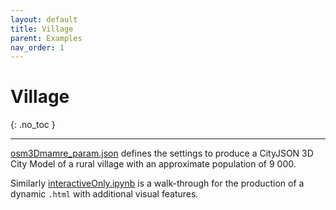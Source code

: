 ```yaml
---
layout: default
title: Village
parent: Examples
nav_order: 1
---
```


# Village
{: .no_toc }

---

[osm3Dmamre_param.json](https://github.com/AdrianKriger/osm_LoD1_3DCityModel/blob/main/village_campus/osm3Dmamre_param.json) defines the settings to produce a CityJSON 3D City Model of a rural village with an approximate population of 9 000. 

Similarly [interactiveOnly.ipynb](https://github.com/AdrianKriger/osm_LoD1_3DCityModel/blob/main/village_campus/interactiveOnly.ipynb) is a walk-through for the production of a dynamic `.html` with additional visual features. 
